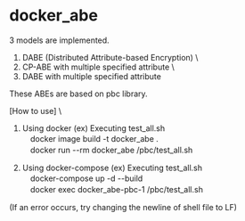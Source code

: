 # docker_abe

3 models are implemented.

1. DABE (Distributed Attribute-based Encryption) \
2. CP-ABE with multiple specified attribute \
3. DABE with multiple specified attribute 

These ABEs are based on pbc library.


[How to use] \
1. Using docker (ex) Executing test_all.sh \
　docker image build -t docker_abe . \
　docker run --rm docker_abe /pbc/test_all.sh

2. Using docker-compose (ex) Executing test_all.sh \
　docker-compose up -d --build \
　docker exec docker_abe-pbc-1 /pbc/test_all.sh

(If an error occurs, try changing the newline of shell file to LF)
